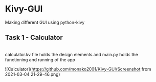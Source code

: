 # Kivy-GUI
Making different GUI using python-kivy

## Task 1 - Calculator
<br>
calculator.kv file holds the design elements and main.py holds the functioning and running of the app

![Calculator](https://github.com/monako2001/Kivy-GUI/Screenshot from 2021-03-04 21-29-46.png)
